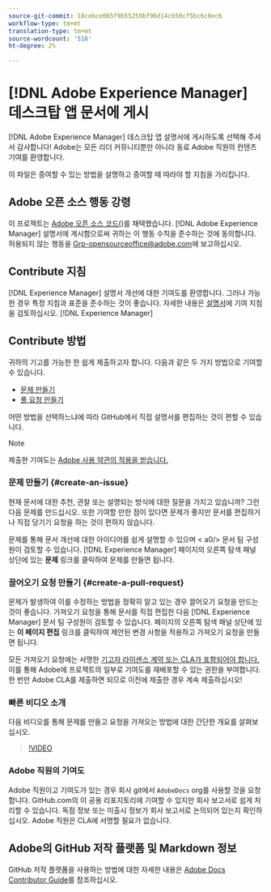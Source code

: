 ```yaml
---
source-git-commit: 18cebce065f9b55259bf96d14cb50cf5bc6c8ec6
workflow-type: tm+mt
translation-type: tm+mt
source-wordcount: '516'
ht-degree: 2%

---
```

# [!DNL Adobe Experience Manager] 데스크탑 앱 문서에 게시

[!DNL Adobe Experience Manager] 데스크탑 앱 설명서에 게시하도록 선택해 주셔서 감사합니다! Adobe는 모든 리더 커뮤니티뿐만 아니라 동료 Adobe 직원의 컨텐츠 기여를 환영합니다.

이 파일은 증여할 수 있는 방법을 설명하고 증여할 때 따라야 할 지침을 가리킵니다.

## Adobe 오픈 소스 행동 강령

이 프로젝트는 [Adobe 오픈 소스 코드(](code-of-conduct.md))를 채택했습니다. [!DNL Adobe Experience Manager] 설명서에 게시함으로써 귀하는 이 행동 수칙을 준수하는 것에 동의합니다. 허용되지 않는 행동을 [Grp-opensourceoffice@adobe.com](mailto:Grp-opensourceoffice@adobe.com)에 보고하십시오.

## Contribute 지침

[!DNL Experience Manager] 설명서 개선에 대한 기여도를 환영합니다. 그러나 가능한 경우 특정 지침과 표준을 준수하는 것이 좋습니다. 자세한 내용은 [설명서](guidelines.md)에 기여 지침을 검토하십시오. [!DNL Experience Manager] 

## Contribute 방법

귀하의 기고를 가능한 한 쉽게 제출하고자 합니다. 다음과 같은 두 가지 방법으로 기여할 수 있습니다.

* [문제 만들기](#create-an-issue)
* [풀 요청 만들기](#create-a-pull-request)

어떤 방법을 선택하느냐에 따라 GitHub에서 직접 설명서를 편집하는 것이 편할 수 있습니다.

>[!NOTE]
>
>제출한 기여도는 [Adobe 사용 약관의 적용을 받습니다.](https://www.adobe.com/legal/terms.html)

### 문제 만들기 {#create-an-issue}

현재 문서에 대한 추천, 관찰 또는 설명되는 방식에 대한 질문을 가지고 있습니까? 그런 다음 문제를 만드십시오. 또한 기여할 만한 점이 있다면 문제가 좋지만 문서를 편집하거나 직접 당기기 요청을 하는 것이 편하지 않습니다.

문제를 통해 문서 개선에 대한 아이디어를 쉽게 설명할 수 있으며 &lt; a0/> 문서 팀 구성원이 검토할 수 있습니다. [!DNL Experience Manager] 페이지의 오른쪽 탐색 패널 상단에 있는 **문제** 링크를 클릭하여 문제를 만들면 됩니다.

### 끌어오기 요청 만들기 {#create-a-pull-request}

문제가 발생하여 이를 수정하는 방법을 정확히 알고 있는 경우 끌어오기 요청을 만드는 것이 좋습니다. 가져오기 요청을 통해 문서를 직접 편집한 다음 [!DNL Experience Manager] 문서 팀 구성원이 검토할 수 있습니다. 페이지의 오른쪽 탐색 패널 상단에 있는 **이 페이지 편집** 링크를 클릭하여 제안된 변경 사항을 적용하고 가져오기 요청을 만들면 됩니다.

모든 가져오기 요청에는 서명한 [기고자 라이센스 계약 또는 CLA가 포함되어야 합니다.](https://opensource.adobe.com/cla.html) 이를 통해 Adobe에 프로젝트의 일부로 기여도를 재배포할 수 있는 권한을 부여합니다. 한 번만 Adobe CLA를 제출하면 되므로 이전에 제출한 경우 계속 제출하십시오!

### 빠른 비디오 소개

다음 비디오를 통해 문제를 만들고 요청을 가져오는 방법에 대한 간단한 개요를 살펴보십시오.

>[!VIDEO](https://video.tv.adobe.com/v/27069)

### Adobe 직원의 기여도

Adobe 직원이고 기여도가 있는 경우 회사 git에서 `AdobeDocs` org를 사용할 것을 요청합니다. GitHub.com의 이 공용 리포지토리에 기여할 수 있지만 회사 보고서로 쉽게 처리할 수 있습니다. 독점 정보 또는 미출시 정보가 회사 보고서로 논의되어 있는지 확인하십시오. Adobe 직원은 CLA에 서명할 필요가 없습니다.

## Adobe의 GitHub 저작 플랫폼 및 Markdown 정보

GitHub 저작 플랫폼을 사용하는 방법에 대한 자세한 내용은 [Adobe Docs Contributor Guide](https://experienceleague.adobe.com/docs/contributor/contributor-guide/introduction.html)를 참조하십시오.
